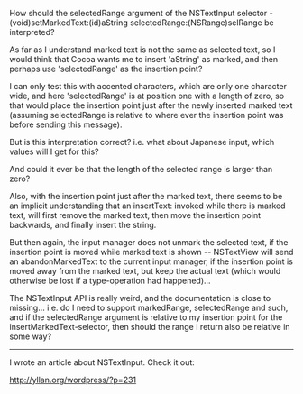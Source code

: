 How should the selectedRange argument of the NSTextInput selector     - (void)setMarkedText:(id)aString selectedRange:(NSRange)selRange be interpreted?

As far as I understand marked text is not the same as selected text, so I would think that Cocoa wants me to insert 'aString' as marked, and then perhaps use 'selectedRange' as the insertion point?

I can only test this with accented characters, which are only one character wide, and here 'selectedRange' is at position one with a length of zero, so that would place the insertion point just after the newly inserted marked text (assuming selectedRange is relative to where ever the insertion point was before sending this message).

But is this interpretation correct? i.e. what about Japanese input, which values will I get for this?

And could it ever be that the length of the selected range is larger than zero?

Also, with the insertion point just after the marked text, there seems to be an implicit understanding that an insertText: invoked while there is marked text, will first remove the marked text, then move the insertion point backwards, and finally insert the string.

But then again, the input manager does not unmark the selected text, if the insertion point is moved while marked text is shown -- NSTextView will send an abandonMarkedText to the current input manager, if the insertion point is moved away from the marked text, but keep the actual text (which would otherwise be lost if a type-operation had happened)...

The NSTextInput API is really weird, and the documentation is close to missing... i.e. do I need to support markedRange, selectedRange and such, and if the selectedRange argument is relative to my insertion point for the insertMarkedText-selector, then should the range I return also be relative in some way?

----
I wrote an article about NSTextInput. Check it out:

http://yllan.org/wordpress/?p=231
